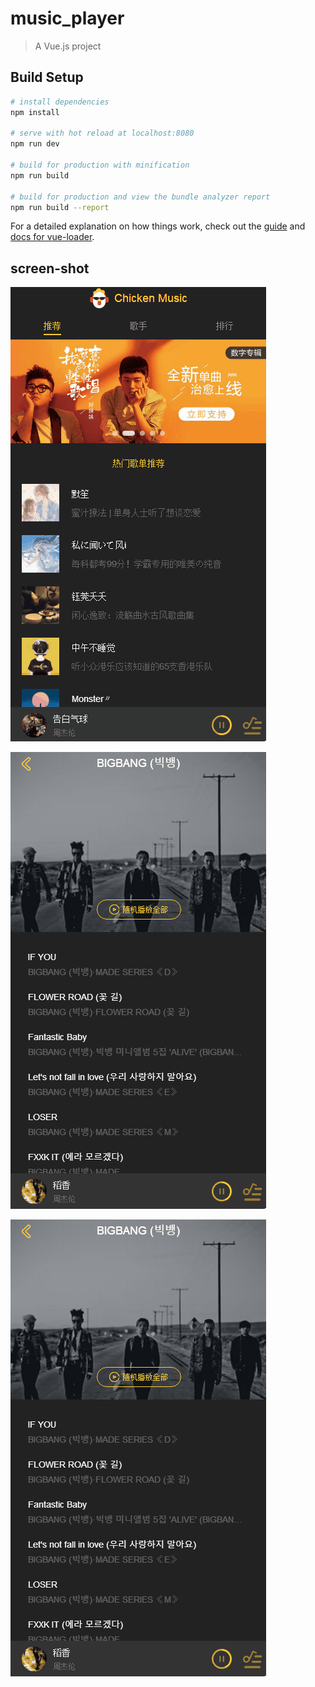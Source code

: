 # music_player

> A Vue.js project

## Build Setup

``` bash
# install dependencies
npm install

# serve with hot reload at localhost:8080
npm run dev

# build for production with minification
npm run build

# build for production and view the bundle analyzer report
npm run build --report
```

For a detailed explanation on how things work, check out the [guide](http://vuejs-templates.github.io/webpack/) and [docs for vue-loader](http://vuejs.github.io/vue-loader).

## screen-shot

![选项卡切换](https://github.com/zhangjing9898/music-player-vue/blob/master/screen-shot/index.gif)


![歌曲列表下拉效果](https://github.com/zhangjing9898/music-player-vue/blob/master/screen-shot/pull.gif)


![播放器](https://github.com/zhangjing9898/music-player-vue/blob/master/screen-shot/player.gif)
